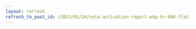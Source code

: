 ```yaml
---
layout: refresh
refresh_to_post_id: /2013/01/24/sota-activation-report-w4g-hc-006-flat-top-mountain
---
```

